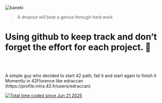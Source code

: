 ![kaneki](https://github.com/user-attachments/assets/85aa0520-bdbf-4079-b220-49f6cc8ccc8e)

> A dropout will beat a genius through hard work
<h1>Using github to keep track and don’t forget the effort for each project. 🚀 </h1>
<br>
<br>
<p>
  A simple guy who decided to start 42 path, fail it and start again to finish it
  <br>
  Momently in 42Florence like edraccan (https://profile.intra.42.fr/users/edraccan)
</p>
<p>
  <a href="https://wakatime.com/@67f40e9d-8818-4e5c-b889-df89a0380bd2">
    <img src="https://wakatime.com/badge/user/67f40e9d-8818-4e5c-b889-df89a0380bd2.svg" alt="Total time coded since Jun 21 2025" />
  </a>
</p>
<!--
<p align="center">
  <p>
    Skills acquired:
  </p>
  <img src="https://skillicons.dev/icons?i=java,c,bash,git,linux,mysql,vscode" />
</p>
-->

